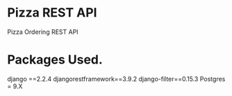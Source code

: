 # Pizza REST API

Pizza Ordering REST API

# Packages Used.
django ==2.2.4
djangorestframework==3.9.2
django-filter==0.15.3
Postgres = 9.X


